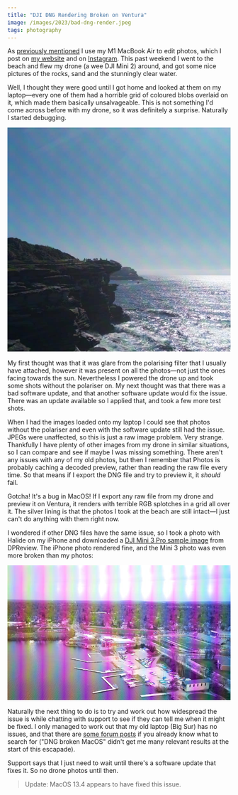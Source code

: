 ```yaml
---
title: "DJI DNG Rendering Broken on Ventura"
image: /images/2023/bad-dng-render.jpeg
tags: photography
---
```


As [previously mentioned](/2022/03/20/the-good-and-bad-of-photos-for-macos/) I use my M1 MacBook Air to edit photos, which I post on [my website](https://pics.willhbr.net) and on [Instagram](https://instagram.com/willhbr). This past weekend I went to the beach and flew my drone (a wee DJI Mini 2) around, and got some nice pictures of the rocks, sand and the stunningly clear water.

Well, I thought they were good until I got home and looked at them on my laptop—every one of them had a horrible grid of coloured blobs overlaid on it, which made them basically unsalvageable. This is not something I'd come across before with my drone, so it was definitely a surprise. Naturally I started debugging.

![A photo from my DJI Mini 2 with coloured splotches over it in a grid](/images/2023/bad-dng-render.jpeg)

My first thought was that it was glare from the polarising filter that I usually have attached, however it was present on all the photos—not just the ones facing towards the sun. Nevertheless I powered the drone up and took some shots without the polariser on. My next thought was that there was a bad software update, and that another software update would fix the issue. There was an update available so I applied that, and took a few more test shots.

When I had the images loaded onto my laptop I could see that photos without the polariser and even with the software update still had the issue. JPEGs were unaffected, so this is just a raw image problem. Very strange. Thankfully I have plenty of other images from my drone in similar situations, so I can compare and see if maybe I was missing something. There aren't any issues with any of my old photos, but then I remember that Photos is probably caching a decoded preview, rather than reading the raw file every time. So that means if I export the DNG file and try to preview it, it _should_ fail.

Gotcha! It's a bug in MacOS! If I export any raw file from my drone and preview it on Ventura, it renders with terrible RGB splotches in a grid all over it. The silver lining is that the photos I took at the beach are still intact—I just can't do anything with them right now.

I wondered if other DNG files have the same issue, so I took a photo with Halide on my iPhone and downloaded a [DJI Mini 3 Pro sample image](https://www.dpreview.com/sample-galleries/2271796398/dji-mini-3-pro-sample-gallery/3814760755) from DPReview. The iPhone photo rendered fine, and the Mini 3 photo was even more broken than my photos:

![Sample photo from Mini 3 Pro with brightly coloured vertical lines all the way across the image](/images/2023/bad-mini-3-pro.jpeg)

Naturally the next thing to do is to try and work out how widespread the issue is while chatting with support to see if they can tell me when it might be fixed. I only managed to work out that my old laptop (Big Sur) has no issues, and that there are [some forum posts](https://www.pixelmator.com/community/viewtopic.php?p=72482#p72482) if you already know what to search for ("DNG broken MacOS" didn't get me many relevant results at the start of this escapade).

Support says that I just need to wait until there's a software update that fixes it. So no drone photos until then.

> Update: MacOS 13.4 appears to have fixed this issue.

